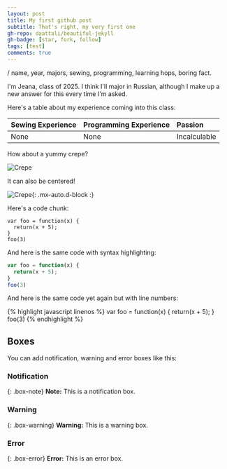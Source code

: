 ```yaml
---
layout: post
title: My first github post
subtitle: That's right, my very first one
gh-repo: daattali/beautiful-jekyll
gh-badge: [star, fork, follow]
tags: [test]
comments: true
---
```


/ name, year, majors, sewing, programming, learning hops, boring fact.

I'm Jeana, class of 2025. I think I'll major in Russian, although I make up a new answer for this every time I'm asked. 


Here's a table about my experience coming into this class:

| Sewing Experience | Programming Experience | Passion |
| :------ |:--- | :--- |
| None | None | Incalculable |


How about a yummy crepe?

![Crepe](https://s3-media3.fl.yelpcdn.com/bphoto/cQ1Yoa75m2yUFFbY2xwuqw/348s.jpg)

It can also be centered!

![Crepe](https://s3-media3.fl.yelpcdn.com/bphoto/cQ1Yoa75m2yUFFbY2xwuqw/348s.jpg){: .mx-auto.d-block :}

Here's a code chunk:

~~~
var foo = function(x) {
  return(x + 5);
}
foo(3)
~~~

And here is the same code with syntax highlighting:

```javascript
var foo = function(x) {
  return(x + 5);
}
foo(3)
```

And here is the same code yet again but with line numbers:

{% highlight javascript linenos %}
var foo = function(x) {
  return(x + 5);
}
foo(3)
{% endhighlight %}

## Boxes
You can add notification, warning and error boxes like this:

### Notification

{: .box-note}
**Note:** This is a notification box.

### Warning

{: .box-warning}
**Warning:** This is a warning box.

### Error

{: .box-error}
**Error:** This is an error box.

